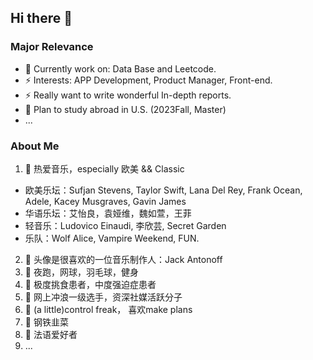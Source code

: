 ## Hi there 👋
### Major Relevance
- 🌱 Currently work on: Data Base and Leetcode.
- ⚡ Interests: APP Development, Product Manager, Front-end.
- ⚡ Really want to write wonderful In-depth reports.
- 🤔 Plan to study abroad in U.S. (2023Fall, Master)
- ...

### About Me
1. 🔭 热爱音乐，especially 欧美 && Classic
- 欧美乐坛：Sufjan Stevens, Taylor Swift, Lana Del Rey, Frank Ocean, Adele, Kacey Musgraves, Gavin James
- 华语乐坛：艾怡良，袁娅维，魏如萱，王菲
- 轻音乐：Ludovico Einaudi, 李欣芸, Secret Garden
- 乐队：Wolf Alice, Vampire Weekend, FUN.
2. 🔭 头像是很喜欢的一位音乐制作人：Jack Antonoff
3. 🔭 夜跑，网球，羽毛球，健身
4. 🔭 极度挑食患者，中度强迫症患者
5. 🔭 网上冲浪一级选手，资深社媒活跃分子
6. 🔭 (a little)control freak， 喜欢make plans
7. 🔭 钢铁韭菜
8. 🔭 法语爱好者
9. ...

<!--
Here are some ideas to get you started:
- 🔭 I’m currently working on ...
- 🌱 I’m currently learning IOS Development, Deep Learning, Data Base.
- 👯 I’m looking to collaborate on 
- 🤔 I’m looking for help with ...
- 💬 Ask me about ...
- 📫 How to reach me: ...
- 😄 Pronouns: ...
- ⚡ Fun fact: ...
-->
